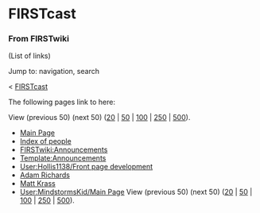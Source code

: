 # FIRSTcast

### From FIRSTwiki

(List of links)

Jump to: navigation, search

&lt; [FIRSTcast](/index.php?title=FIRSTcast&redirect=no "FIRSTcast" )  

The following pages link to here:

View (previous 50) (next 50)
([20](/index.php?title=Special:Whatlinkshere/FIRSTcast&limit=20&from=0
"Special:Whatlinkshere/FIRSTcast" ) |
[50](/index.php?title=Special:Whatlinkshere/FIRSTcast&limit=50&from=0
"Special:Whatlinkshere/FIRSTcast" ) |
[100](/index.php?title=Special:Whatlinkshere/FIRSTcast&limit=100&from=0
"Special:Whatlinkshere/FIRSTcast" ) |
[250](/index.php?title=Special:Whatlinkshere/FIRSTcast&limit=250&from=0
"Special:Whatlinkshere/FIRSTcast" ) |
[500](/index.php?title=Special:Whatlinkshere/FIRSTcast&limit=500&from=0
"Special:Whatlinkshere/FIRSTcast" )).

  * [Main Page](Main_Page "Main Page" )
  * [Index of people](Index_of_people "Index of people" )
  * [FIRSTwiki:Announcements](FIRSTwiki:Announcements "FIRSTwiki:Announcements" )
  * [Template:Announcements](Template:Announcements "Template:Announcements" )
  * [User:Hollis1138/Front page development](User:Hollis1138/Front_page_development "User:Hollis1138/Front page development" )
  * [Adam Richards](Adam_Richards "Adam Richards" )
  * [Matt Krass](Matt_Krass "Matt Krass" )
  * [User:MindstormsKid/Main Page](User:MindstormsKid/Main_Page "User:MindstormsKid/Main Page" )
View (previous 50) (next 50)
([20](/index.php?title=Special:Whatlinkshere/FIRSTcast&limit=20&from=0
"Special:Whatlinkshere/FIRSTcast" ) |
[50](/index.php?title=Special:Whatlinkshere/FIRSTcast&limit=50&from=0
"Special:Whatlinkshere/FIRSTcast" ) |
[100](/index.php?title=Special:Whatlinkshere/FIRSTcast&limit=100&from=0
"Special:Whatlinkshere/FIRSTcast" ) |
[250](/index.php?title=Special:Whatlinkshere/FIRSTcast&limit=250&from=0
"Special:Whatlinkshere/FIRSTcast" ) |
[500](/index.php?title=Special:Whatlinkshere/FIRSTcast&limit=500&from=0
"Special:Whatlinkshere/FIRSTcast" )).

